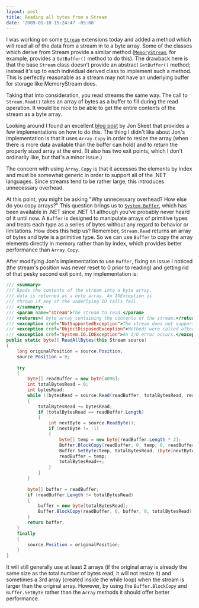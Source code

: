 ```yaml
---
layout: post
title: Reading all bytes from a Stream
date: '2009-01-10 15:24:47 -05:00'
---
```


I was working on some [`Stream`](http://msdn2.microsoft.com/8f86tw9e.aspx) extensions today and added a method which will read all of the data from a stream in to a byte array. Some of the classes which derive from Stream provide a similar method ([`MemoryStream`](http://msdn2.microsoft.com/9a84386f.aspx), for example, provides a `GetBuffer()` method to do this). The drawback here is that the base `Stream` class doesn't provide an abstract `GetBuffer()` method; instead it's up to each individual derived class to implement such a method. This is perfectly reasonable as a stream may not have an underlying buffer for storage like MemoryStream does.

Taking that into consideration, you read streams the same way. The call to `Stream.Read()` takes an array of bytes as a buffer to fill during the read operation. It would be nice to be able to get the entire contents of the stream as a byte array.

Looking around I found an excellent [blog post](http://www.yoda.arachsys.com/csharp/readbinary.html) by Jon Skeet that provides a few implementations on how to do this. The thing I didn't like about Jon's implementation is that it uses `Array.Copy` in order to resize the array (when there is more data available than the buffer can hold) and to return the properly sized array at the end. (It also has two exit points, which I don't ordinarily like, but that's a minor issue.)

The concern with using `Array.Copy` is that it accesses the elements by index and must be somewhat generic in order to support all of the .NET languages. Since streams tend to be rather large, this introduces unnecessary overhead. 

At this point, you might be asking "Why unnecessary overhead? How else do you copy arrays?" This question brings us to [`System.Buffer`](http://msdn2.microsoft.com/teyhh36d.aspx), which has been available in .NET since .NET 1.1 although you've probably never heard of it until now. A `Buffer` is designed to manipulate arrays of primitive types and treats each type as a series of bytes without any regard to behavior or limitations. How does this help us? Remember, `Stream.Read` returns an array of bytes and byte is a primitive type. So we can use `Buffer` to copy the array elements directly in memory rather than by index, which provides better performance than `Array.Copy`.

After modifying Jon's implementation to use `Buffer`, fixing an issue I noticed (the stream's position was never reset to 0 prior to reading) and getting rid of that pesky second exit point, my implementation is:

```csharp
/// <summary>
/// Reads the contents of the stream into a byte array.
/// data is returned as a byte array. An IOException is
/// thrown if any of the underlying IO calls fail.
/// </summary>
/// <param name="stream">The stream to read.</param>
/// <returns>A byte array containing the contents of the stream.</returns>
/// <exception cref="NotSupportedException">The stream does not support reading.</exception>
/// <exception cref="ObjectDisposedException">Methods were called after the stream was closed.</exception>
/// <exception cref="System.IO.IOException">An I/O error occurs.</exception>
public static byte[] ReadAllBytes(this Stream source)
{
    long originalPosition = source.Position;
    source.Position = 0;
 
    try
    {
        byte[] readBuffer = new byte[4096];
        int totalBytesRead = 0;
        int bytesRead;
        while ((bytesRead = source.Read(readBuffer, totalBytesRead, readBuffer.Length - totalBytesRead)) > 0)
        {
            totalBytesRead += bytesRead;
            if (totalBytesRead == readBuffer.Length)
            {
                int nextByte = source.ReadByte();
                if (nextByte != -1)
                {
                    byte[] temp = new byte[readBuffer.Length * 2];
                    Buffer.BlockCopy(readBuffer, 0, temp, 0, readBuffer.Length);
                    Buffer.SetByte(temp, totalBytesRead, (byte)nextByte);
                    readBuffer = temp;
                    totalBytesRead++;
                }
            }
        }
 
        byte[] buffer = readBuffer;
        if (readBuffer.Length != totalBytesRead)
        {
            buffer = new byte[totalBytesRead];
            Buffer.BlockCopy(readBuffer, 0, buffer, 0, totalBytesRead);
        }
        return buffer;
    }
    finally
    {
        source.Position = originalPosition;
    }
}
```

It will still generally use at least 2 arrays (if the original array is already the same size as the total number of bytes read, it will not resize it) and sometimes a 3rd array (created inside the while loop) when the stream is larger than the original array. However, by using the `Buffer.BlockCopy` and `Buffer.SetByte` rather than the `Array` methods it should offer better performance.
